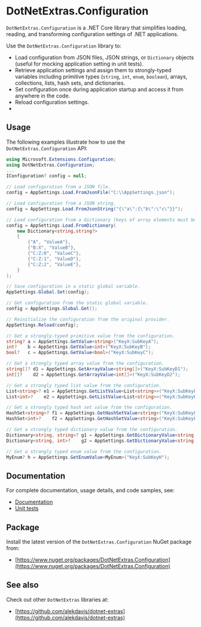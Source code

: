 # DotNetExtras.Configuration

`DotNetExtras.Configuration` is a .NET Core library that simplifies loading, reading, and transforming configuration settings of .NET applications.

Use the `DotNetExtras.Configuration` library to:

- Load configuration from JSON files, JSON strings, or `Dictionary` objects (useful for mocking application setting in unit tests).
- Retrieve application settings and assign them to strongly-typed variables including primitive types (`string`, `int`, `enum`, `boolean`), arrays, collections, lists, hash sets, and dictionaries.
- Set configuration once during application startup and access it from anywhere in the code.
- Reload configuration settings.
- 
## Usage

The following examples illustrate how to use the `DotNetExtras.Configuration` API: 

```cs
using Microsoft.Extensions.Configuration;
using DotNetExtras.Configuration;
...
IConfiguration? config = null;

// Load configuration from a JSON file.
config = AppSettings.Load.FromJsonFile("C:\\AppSettings.json");

// Load configuration from a JSON string.
config = AppSettings.Load.FromJsonString("{\"a\":{\"b\":\"c\"}}");

// Load configuration from a dictionary (keys of array elements must be indexed).
config = AppSettings.Load.FromDictionary(
    new Dictionary<string,string?>
    {
        {"A", "ValueA"},
        {"B:X", "ValueB"},
        {"C:Z:0", "ValueC"},
        {"C:Z:1", "ValueD"},
        {"C:Z:2", "ValueE"},
    }
);

// Save configuration in a static global variable.
AppSettings.Global.Set(config);

// Get configuration from the static global variable.
config = AppSettings.Global.Get();

// Reinitialize the configuration from the original provider.
AppSettings.Reload(config);

// Get a strongly-typed primitive value from the configuration.
string? a = AppSettings.GetValue<string>("KeyX:SubKeyA");
int?    b = AppSettings.GetValue<int>("KeyX:SubKeyB");
bool?   c = AppSettings.GetValue<bool>("KeyX:SubKeyC");

// Get a strongly typed array value from the configuration.
string[]? d1 = AppSettings.GetArrayValue<string[]>("KeyX:SubKeyD1");
int[]?    d2 = AppSettings.GetArrayValue<int[]>("KeyX:SubKeyD2");

// Get a strongly typed list value from the configuration.
List<string>? e1 = AppSettings.GetListValue<List<string>>("KeyX:SubKeyE1");
List<int>?    e2 = AppSettings.GetListValue<List<string>>("KeyX:SubKeyE2");

// Get a strongly typed hash set value from the configuration.
HashSet<string>? f1 = AppSettings.GetHashSetValue<string>("KeyX:SubKeyF1");
HashSet<int>?    f2 = AppSettings.GetHashSetValue<string>("KeyX:SubKeyF2");

// Get a strongly typed dictionary value from the configuration.
Dictionary<string, string>? g1 = AppSettings.GetDictionaryValue<string, string>("KeyX:SubKeyG1");
Dictionary<string, int>?    g2 = AppSettings.GetDictionaryValue<string, int>("KeyX:SubKeyG2");

// Get a strongly typed enum value from the configuration.
MyEnum? h = AppSettings.GetEnumValue<MyEnum>("KeyX:SubKeyH");
```

## Documentation

For complete documentation, usage details, and code samples, see:

- [Documentation](https://alekdavis.github.io/dotnet-extras-configuration)
- [Unit tests](https://github.com/alekdavis/dotnet-extras-configuration/tree/main/ConfigurationTests)

## Package

Install the latest version of the `DotNetExtras.Configuration` NuGet package from:

- [https://www.nuget.org/packages/DotNetExtras.Configuration](https://www.nuget.org/packages/DotNetExtras.Configuration)

## See also

Check out other `DotNetExtras` libraries at:

- [https://github.com/alekdavis/dotnet-extras](https://github.com/alekdavis/dotnet-extras)

